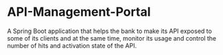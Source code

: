 # API-Management-Portal
A Spring Boot application that helps the bank to make its API exposed to some of its clients and at the same time, monitor its usage and control the number of hits and activation state of the API.
